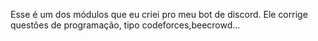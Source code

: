 Esse é um dos módulos que eu criei pro meu bot de discord. Ele corrige questões de programação, tipo codeforces,beecrowd...
